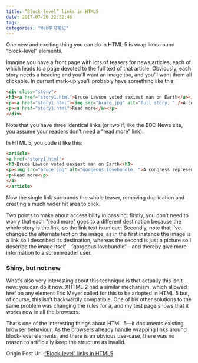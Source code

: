 ```yaml
---
title: “Block-level” links in HTML5
date: 2017-07-20 22:32:46
tags:
categories: "Web学习笔记"
---
```


One new and exciting thing you can do in HTML 5 is wrap links round “block-level” elements.

Imagine you have a front page with lots of teasers for news articles, each of which leads to a page devoted to the full text of that article. Obviously, each story needs a heading and you’ll want an image too, and you’ll want them all clickable. In current mark-up you’ll probably have something like this:

<!--more-->

```HTML
<div class="story">
<h3><a href="story1.html">Bruce Lawson voted sexiest man on Earth</a></h3>
<p><a href="story1.html"><img src="bruce.jpg" alt="full story. " />A congress representing all the planet's women unanimously voted Bruce Lawson as sexiest man alive.</a></p>
<p><a href="story1.html">Read more</a></p>
</div>
```

Note that you have three identical links (or two if, like the BBC News site, you assume your readers don’t need a “read more” link).

In HTML 5, you code it like this:

```html
<article>
<a href="story1.html">
<h3>Bruce Lawson voted sexiest man on Earth</h3>
<p><img src="bruce.jpg" alt="gorgeous lovebundle. ">A congress representing all the planet's women unanimously voted Bruce Lawson as sexiest man alive.</p>
<p>Read more</p>
</a>
</article>
```

Now the single link surrounds the whole teaser, removing duplication and creating a much wider hit area to click.

Two points to make about accessibility in passing: firstly, you don’t need to worry that each "read more" goes to a different destination because the whole story is the link, so the link text is unique. Secondly, note that I’ve changed the alternate text on the image, as in the first instance the image is a link so I described its destination, whereas the second is just a picture so I describe the image itself—”gorgeous lovebundle”—and thereby give more information to a screenreader user.

### Shiny, but not new

What’s also very interesting about this technique is that actually this isn’t new: you can do it now. XHTML 2 had a similar mechanism, which allowed href on any element Eric Meyer called for this to be adopted in HTML 5 but, of course, this isn’t backwardly compatible. One of his other solutions to the same problem was changing the rules for a, and my test page shows that it works now in all the browsers.

That’s one of the interesting things about HTML 5—it documents existing browser behaviour. As the browsers already handle wrapping links around block-level elements, and there is an obvious use-case, there was no reason to artificially keep the structure as invalid.



Origin Post Url :[“Block-level” links in HTML5](http://html5doctor.com/block-level-links-in-html-5/)
